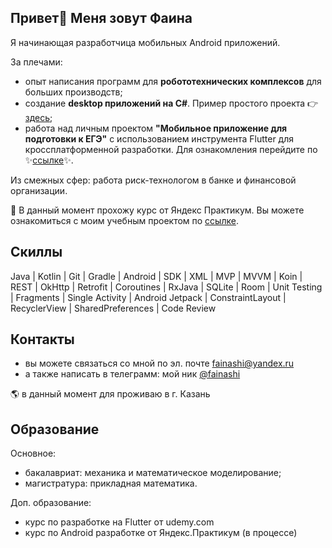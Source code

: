 
## Привет👋 Меня зовут Фаина

Я начинающая разработчица мобильных Android приложений.

За плечами: 
- опыт написания программ для **робототехнических комплексов** для больших производств;
- создание **desktop приложений на C#**. Пример простого проекта 👉 [здесь](https://github.com/DoNatPanic/TreeViewApp);
- работа над личным проектом **"Мобильное приложение для подготовки к ЕГЭ"** с использованием инструмента Flutter для кроссплатформенной разработки. Для ознакомления перейдите по ✨[ссылке](https://ready-school.ru/)✨.


Из смежных сфер: работа риск-технологом в банке и финансовой организации.


🚀 В данный момент прохожу курс от Яндекс Практикум. Вы можете ознакомиться с моим учебным проектом по [ссылке](https://github.com/DoNatPanic/playlist-maker).

## Скиллы

Java | Kotlin | Git | Gradle | Android | SDK | XML | MVP | MVVM | Koin | REST | OkHttp | Retrofit | Coroutines | RxJava | SQLite | Room | Unit Testing | Fragments | Single Activity | Android Jetpack | ConstraintLayout | RecyclerView | SharedPreferences | Code Review

## Контакты

- вы можете связаться со мной по эл. почте fainashi@yandex.ru
- а также написать в телеграмм: мой ник [@fainashi](https://t.me/fainashi)

🌎 в данный момент для проживаю в г. Казань

## Образование

Основное:
- бакалавриат: механика и математическое моделирование;
- магистратура: прикладная математика.

Доп. образование:
- курс по разработке на Flutter от udemy.com
- курс по Android разработке от Яндекс.Практикум (в процессе) 


